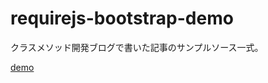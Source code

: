 # requirejs-bootstrap-demo

クラスメソッド開発ブログで書いた記事のサンプルソース一式。


[demo](http://sudo-cm.github.com/requirejs-bootstrap-demo)
